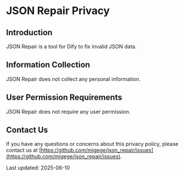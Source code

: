 # JSON Repair Privacy

## Introduction

JSON Repair is a tool for Dify to fix invalid JSON data.

## Information Collection

JSON Repair does not collect any personal information.

## User Permission Requirements

JSON Repair does not require any user permission.

## Contact Us

If you have any questions or concerns about this privacy policy, please contact us at [https://github.com/migege/json_repair/issues](https://github.com/migege/json_repair/issues).

Last updated: 2025-06-10
